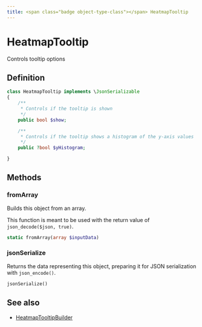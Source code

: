 ```yaml
---
title: <span class="badge object-type-class"></span> HeatmapTooltip
---
```

# <span class="badge object-type-class"></span> HeatmapTooltip

Controls tooltip options

## Definition

```php
class HeatmapTooltip implements \JsonSerializable
{
    /**
     * Controls if the tooltip is shown
     */
    public bool $show;

    /**
     * Controls if the tooltip shows a histogram of the y-axis values
     */
    public ?bool $yHistogram;

}
```
## Methods

### <span class="badge object-method"></span> fromArray

Builds this object from an array.

This function is meant to be used with the return value of `json_decode($json, true)`.

```php
static fromArray(array $inputData)
```

### <span class="badge object-method"></span> jsonSerialize

Returns the data representing this object, preparing it for JSON serialization with `json_encode()`.

```php
jsonSerialize()
```

## See also

 * <span class="badge builder"></span> [HeatmapTooltipBuilder](./builder-HeatmapTooltipBuilder.md)
